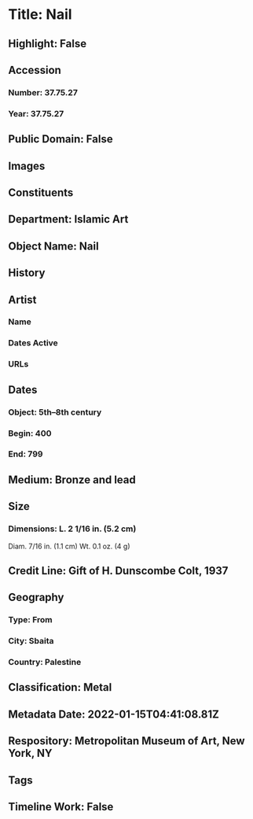 # Title: Nail
## Highlight: False
## Accession
### Number: 37.75.27
### Year: 37.75.27
## Public Domain: False
## Images
## Constituents
## Department: Islamic Art
## Object Name: Nail
## History
## Artist
### Name
### Dates Active
### URLs
## Dates
### Object: 5th–8th century
### Begin: 400
### End: 799
## Medium: Bronze and lead
## Size
### Dimensions: L. 2 1/16 in. (5.2 cm)
Diam. 7/16 in. (1.1 cm)
Wt. 0.1 oz. (4 g)
## Credit Line: Gift of H. Dunscombe Colt, 1937
## Geography
### Type: From
### City: Sbaita
### Country: Palestine
## Classification: Metal
## Metadata Date: 2022-01-15T04:41:08.81Z
## Respository: Metropolitan Museum of Art, New York, NY
## Tags
## Timeline Work: False